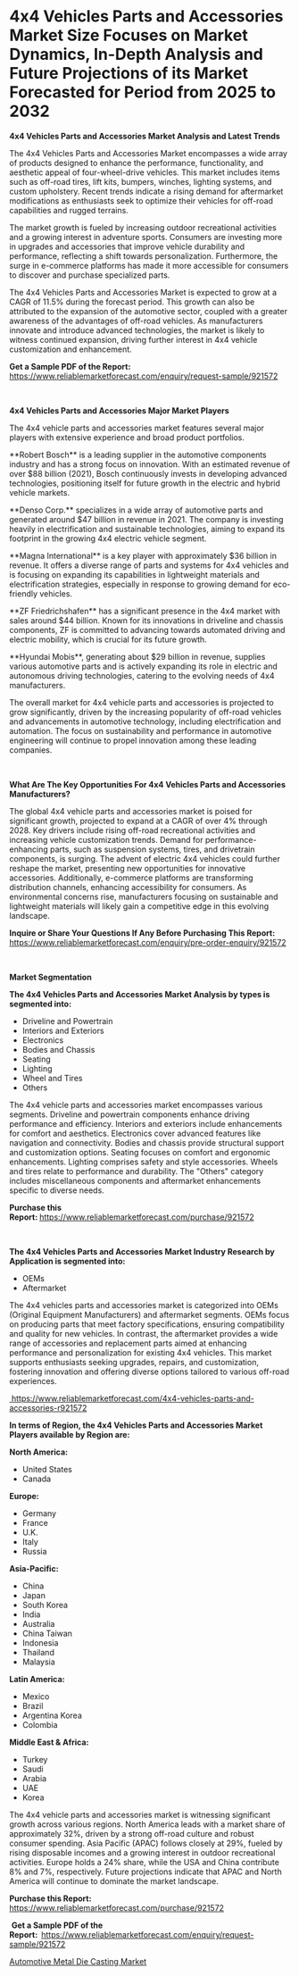 <p><h1>4x4 Vehicles Parts and Accessories Market Size Focuses on Market Dynamics, In-Depth Analysis and Future Projections of its Market Forecasted for Period from 2025 to 2032</h1></p><p><strong>4x4 Vehicles Parts and Accessories Market Analysis and Latest Trends</strong></p>
<p><p>The 4x4 Vehicles Parts and Accessories Market encompasses a wide array of products designed to enhance the performance, functionality, and aesthetic appeal of four-wheel-drive vehicles. This market includes items such as off-road tires, lift kits, bumpers, winches, lighting systems, and custom upholstery. Recent trends indicate a rising demand for aftermarket modifications as enthusiasts seek to optimize their vehicles for off-road capabilities and rugged terrains.</p><p>The market growth is fueled by increasing outdoor recreational activities and a growing interest in adventure sports. Consumers are investing more in upgrades and accessories that improve vehicle durability and performance, reflecting a shift towards personalization. Furthermore, the surge in e-commerce platforms has made it more accessible for consumers to discover and purchase specialized parts.</p><p>The 4x4 Vehicles Parts and Accessories Market is expected to grow at a CAGR of 11.5% during the forecast period. This growth can also be attributed to the expansion of the automotive sector, coupled with a greater awareness of the advantages of off-road vehicles. As manufacturers innovate and introduce advanced technologies, the market is likely to witness continued expansion, driving further interest in 4x4 vehicle customization and enhancement.</p></p>
<p><strong>Get a Sample PDF of the Report:&nbsp;</strong> <a href="https://www.reliablemarketforecast.com/enquiry/request-sample/921572?utm_campaign=2758&utm_medium=2&utm_source=Github&utm_content=ia&utm_term=30032025&utm_id=4x4-vehicles-parts-and-accessories">https://www.reliablemarketforecast.com/enquiry/request-sample/921572</a></p>
<p>&nbsp;</p>
<p><strong>4x4 Vehicles Parts and Accessories Major Market Players</strong></p>
<p><p>The 4x4 vehicle parts and accessories market features several major players with extensive experience and broad product portfolios. </p><p>**Robert Bosch** is a leading supplier in the automotive components industry and has a strong focus on innovation. With an estimated revenue of over $88 billion (2021), Bosch continuously invests in developing advanced technologies, positioning itself for future growth in the electric and hybrid vehicle markets.</p><p>**Denso Corp.** specializes in a wide array of automotive parts and generated around $47 billion in revenue in 2021. The company is investing heavily in electrification and sustainable technologies, aiming to expand its footprint in the growing 4x4 electric vehicle segment.</p><p>**Magna International** is a key player with approximately $36 billion in revenue. It offers a diverse range of parts and systems for 4x4 vehicles and is focusing on expanding its capabilities in lightweight materials and electrification strategies, especially in response to growing demand for eco-friendly vehicles.</p><p>**ZF Friedrichshafen** has a significant presence in the 4x4 market with sales around $44 billion. Known for its innovations in driveline and chassis components, ZF is committed to advancing towards automated driving and electric mobility, which is crucial for its future growth.</p><p>**Hyundai Mobis**, generating about $29 billion in revenue, supplies various automotive parts and is actively expanding its role in electric and autonomous driving technologies, catering to the evolving needs of 4x4 manufacturers.</p><p>The overall market for 4x4 vehicle parts and accessories is projected to grow significantly, driven by the increasing popularity of off-road vehicles and advancements in automotive technology, including electrification and automation. The focus on sustainability and performance in automotive engineering will continue to propel innovation among these leading companies.</p></p>
<p>&nbsp;</p>
<p><strong>What Are The Key Opportunities For 4x4 Vehicles Parts and Accessories Manufacturers?</strong></p>
<p><p>The global 4x4 vehicle parts and accessories market is poised for significant growth, projected to expand at a CAGR of over 4% through 2028. Key drivers include rising off-road recreational activities and increasing vehicle customization trends. Demand for performance-enhancing parts, such as suspension systems, tires, and drivetrain components, is surging. The advent of electric 4x4 vehicles could further reshape the market, presenting new opportunities for innovative accessories. Additionally, e-commerce platforms are transforming distribution channels, enhancing accessibility for consumers. As environmental concerns rise, manufacturers focusing on sustainable and lightweight materials will likely gain a competitive edge in this evolving landscape.</p></p>
<p><strong>Inquire or Share Your Questions If Any Before Purchasing This Report:</strong> <a href="https://www.reliablemarketforecast.com/enquiry/pre-order-enquiry/921572?utm_campaign=2758&utm_medium=2&utm_source=Github&utm_content=ia&utm_term=30032025&utm_id=4x4-vehicles-parts-and-accessories">https://www.reliablemarketforecast.com/enquiry/pre-order-enquiry/921572</a></p>
<p>&nbsp;</p>
<p><strong>Market Segmentation</strong></p>
<p><strong>The 4x4 Vehicles Parts and Accessories Market Analysis by types is segmented into:</strong></p>
<p><ul><li>Driveline and Powertrain</li><li>Interiors and Exteriors</li><li>Electronics</li><li>Bodies and Chassis</li><li>Seating</li><li>Lighting</li><li>Wheel and Tires</li><li>Others</li></ul></p>
<p><p>The 4x4 vehicle parts and accessories market encompasses various segments. Driveline and powertrain components enhance driving performance and efficiency. Interiors and exteriors include enhancements for comfort and aesthetics. Electronics cover advanced features like navigation and connectivity. Bodies and chassis provide structural support and customization options. Seating focuses on comfort and ergonomic enhancements. Lighting comprises safety and style accessories. Wheels and tires relate to performance and durability. The "Others" category includes miscellaneous components and aftermarket enhancements specific to diverse needs.</p></p>
<p><strong>Purchase this Report:&nbsp;</strong><a href="https://www.reliablemarketforecast.com/purchase/921572?utm_campaign=2758&utm_medium=2&utm_source=Github&utm_content=ia&utm_term=30032025&utm_id=4x4-vehicles-parts-and-accessories">https://www.reliablemarketforecast.com/purchase/921572</a></p>
<p>&nbsp;</p>
<p><strong>The 4x4 Vehicles Parts and Accessories Market Industry Research by Application is segmented into:</strong></p>
<p><ul><li>OEMs</li><li>Aftermarket</li></ul></p>
<p><p>The 4x4 vehicles parts and accessories market is categorized into OEMs (Original Equipment Manufacturers) and aftermarket segments. OEMs focus on producing parts that meet factory specifications, ensuring compatibility and quality for new vehicles. In contrast, the aftermarket provides a wide range of accessories and replacement parts aimed at enhancing performance and personalization for existing 4x4 vehicles. This market supports enthusiasts seeking upgrades, repairs, and customization, fostering innovation and offering diverse options tailored to various off-road experiences.</p></p>
<p><a href="https://www.reliablemarketforecast.com/4x4-vehicles-parts-and-accessories-r921572?utm_campaign=2758&utm_medium=2&utm_source=Github&utm_content=ia&utm_term=30032025&utm_id=4x4-vehicles-parts-and-accessories">&nbsp;https://www.reliablemarketforecast.com/4x4-vehicles-parts-and-accessories-r921572</a></p>
<p><strong>In terms of Region, the 4x4 Vehicles Parts and Accessories Market Players available by Region are:</strong></p>
<p>
    <p> <strong> North America: </strong>
        <ul>
            <li>United States</li>
            <li>Canada</li>
        </ul>
        </p> 
    <p> <strong> Europe: </strong>
        <ul>
            <li>Germany</li>
            <li>France</li>
            <li>U.K.</li>
            <li>Italy</li>
            <li>Russia</li>
        </ul>
        </p> 
    <p> <strong> Asia-Pacific: </strong>
        <ul>
            <li>China</li>
            <li>Japan</li>
            <li>South Korea</li>
            <li>India</li>
            <li>Australia</li>
            <li>China Taiwan</li>
            <li>Indonesia</li>
            <li>Thailand</li>
            <li>Malaysia</li>
        </ul>
        </p> 
    <p> <strong> Latin America: </strong>
        <ul>
            <li>Mexico</li>
            <li>Brazil</li>
            <li>Argentina Korea</li>
            <li>Colombia</li>
        </ul>
        </p> 
    <p> <strong> Middle East & Africa: </strong>
        <ul>
            <li>Turkey</li>
            <li>Saudi</li>
            <li>Arabia</li>
            <li>UAE</li>
            <li>Korea</li>
        </ul>
    </p>
    </p>
<p><p>The 4x4 vehicle parts and accessories market is witnessing significant growth across various regions. North America leads with a market share of approximately 32%, driven by a strong off-road culture and robust consumer spending. Asia Pacific (APAC) follows closely at 29%, fueled by rising disposable incomes and a growing interest in outdoor recreational activities. Europe holds a 24% share, while the USA and China contribute 8% and 7%, respectively. Future projections indicate that APAC and North America will continue to dominate the market landscape.</p></p>
<p><strong>Purchase this Report: </strong><a href="https://www.reliablemarketforecast.com/purchase/921572?utm_campaign=2758&utm_medium=2&utm_source=Github&utm_content=ia&utm_term=30032025&utm_id=4x4-vehicles-parts-and-accessories">https://www.reliablemarketforecast.com/purchase/921572</a></p>
<p>&nbsp;<strong>Get a Sample PDF of the Report:&nbsp;&nbsp;</strong><a href="https://www.reliablemarketforecast.com/enquiry/request-sample/921572?utm_campaign=2758&utm_medium=2&utm_source=Github&utm_content=ia&utm_term=30032025&utm_id=4x4-vehicles-parts-and-accessories">https://www.reliablemarketforecast.com/enquiry/request-sample/921572</a></p>
<p><strong></strong></p>
<p><p><a href="https://github.com/lizamflotow/Market-Research-Report-List-1/blob/main/automotive-metal-die-casting-market.md?utm_campaign=2758&utm_medium=2&utm_source=Github&utm_content=ia&utm_term=30032025&utm_id=4x4-vehicles-parts-and-accessories">Automotive Metal Die Casting Market</a></p></p>
